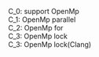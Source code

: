 C_0: support OpenMp  
C_1: OpenMp parallel  
C_2: OpenMp for  
C_3: OpenMp lock  
C_3: OpenMp lock(Clang)  

